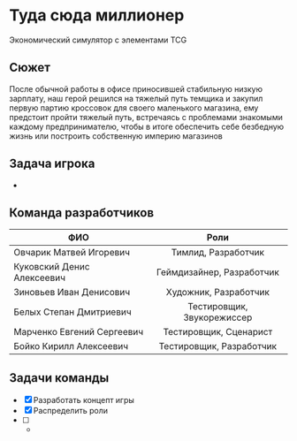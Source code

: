 # Туда сюда миллионер
Экономический симулятор с элементами TCG
## Сюжет
После обычной работы в офисе приносившей стабильную низкую зарплату, наш герой решился на тяжелый путь темщика и закупил первую партию кроссовок для своего маленького магазина, ему предстоит пройти тяжелый путь, встречаясь с проблемами знакомыми каждому предпринимателю, чтобы в итоге обеспечить себе безбедную жизнь или построить собственную империю магазинов
## Задача игрока
-
## Команда разработчиков
| ФИО | Роли |
| --- | :---: |
| Овчарик Матвей Игоревич | Тимлид, Разработчик |
| Куковский Денис Алексеевич | Геймдизайнер, Разработчик |
| Зиновьев Иван Денисович | Художник, Разработчик |
| Белых Степан Дмитриевич | Тестировщик, Звукорежиссер |
| Марченко Евгений Сергеевич  | Тестировщик, Сценарист |
| Бойко Кирилл Алексеевич | Тестировщик, Разработчик |
## Задачи команды
- [x] Разработать концепт игры
- [x] Распределить роли
- [ ] *
